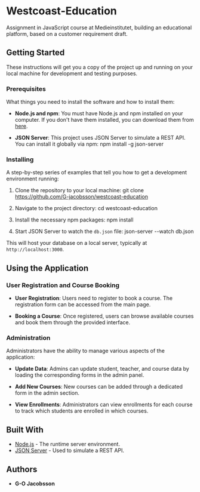 # Westcoast-Education

Assignment in JavaScript course at Medieinstitutet, building an educational platform, based on a customer requirement draft.

## Getting Started

These instructions will get you a copy of the project up and running on your local machine for development and testing purposes.

### Prerequisites

What things you need to install the software and how to install them:

- **Node.js and npm**: You must have Node.js and npm installed on your computer. If you don't have them installed, you can download them from [here](https://nodejs.org/).

- **JSON Server**: This project uses JSON Server to simulate a REST API. You can install it globally via npm: npm install -g json-server

### Installing

A step-by-step series of examples that tell you how to get a development environment running:

1. Clone the repository to your local machine: git clone https://github.com/G-jacobsson/westcoast-education

2. Navigate to the project directory: cd westcoast-education

3. Install the necessary npm packages: npm install

4. Start JSON Server to watch the `db.json` file: json-server --watch db.json

This will host your database on a local server, typically at `http://localhost:3000`.

## Using the Application

### User Registration and Course Booking

- **User Registration**: Users need to register to book a course. The registration form can be accessed from the main page.

- **Booking a Course**: Once registered, users can browse available courses and book them through the provided interface.

### Administration

Administrators have the ability to manage various aspects of the application:

- **Update Data**: Admins can update student, teacher, and course data by loading the corresponding forms in the admin panel.

- **Add New Courses**: New courses can be added through a dedicated form in the admin section.

- **View Enrollments**: Administrators can view enrollments for each course to track which students are enrolled in which courses.

## Built With

- [Node.js](https://nodejs.org/) - The runtime server environment.
- [JSON Server](https://github.com/typicode/json-server) - Used to simulate a REST API.

## Authors

- **G-O Jacobsson**

```

```
